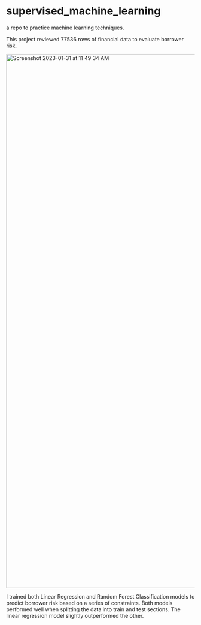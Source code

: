 # supervised_machine_learning
a repo to practice machine learning techniques.


This project reviewed 77536 rows of financial data to evaluate borrower risk. 

<img width="1423" alt="Screenshot 2023-01-31 at 11 49 34 AM" src="https://user-images.githubusercontent.com/37047605/215891349-d2f99bc2-4675-4b41-918b-9960cb92a75e.png">

I trained both Linear Regression and Random Forest Classification models to predict borrower risk based on a series of constraints. Both models performed well when splitting the data into train and test sections. The linear regression model slightly outperformed the other. 

